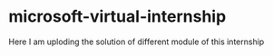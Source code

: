 # microsoft-virtual-internship
Here I am uploding the solution of different module of this internship
